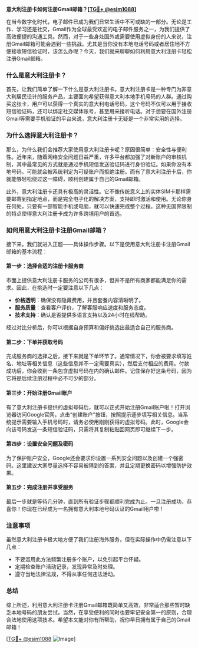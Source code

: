 **意大利注册卡如何注册Gmail邮箱？[[TG💪+ @esim1088](https://t.me/s/esim1088)]**

在当今数字化时代，电子邮件已成为我们日常生活中不可或缺的一部分。无论是工作、学习还是社交，Gmail作为全球最受欢迎的电子邮件服务之一，为我们提供了高效便捷的沟通工具。然而，对于一些身处国外或需要使用虚拟身份的人来说，注册Gmail邮箱可能会遇到一些挑战。尤其是当你没有本地电话号码或者居住地不方便接收短信验证时，该怎么办呢？今天，我们就来聊聊如何利用意大利注册卡轻松注册Gmail邮箱。

### 什么是意大利注册卡？

首先，让我们简单了解一下什么是意大利注册卡。意大利注册卡是一种专门为非意大利居民设计的服务产品，主要面向希望获得意大利本地手机号码的人群。通过购买这张卡，用户可以获得一个真实的意大利电话号码，这个号码不仅可以用于接收短信验证码，还可以绑定社交媒体账号，甚至用来接听电话。对于想要在国外注册Gmail等需要手机验证的平台来说，意大利注册卡无疑是一个非常实用的选择。

### 为什么选择意大利注册卡？

那么，为什么我们会推荐大家使用意大利注册卡呢？原因很简单：安全性与便利性。近年来，随着网络安全问题日益严重，许多平台都加强了对新账户的审核机制，其中最常见的方式就是通过手机短信发送验证码进行身份验证。如果你没有本地号码，可能就会被系统判定为可疑账户而拒绝注册。而有了意大利注册卡后，你就能够轻松绕过这一障碍，顺利创建属于自己的Gmail邮箱。

此外，意大利注册卡还具有极高的灵活性。它不像传统意义上的实体SIM卡那样需要邮寄到指定地点，而是完全电子化的解决方案，支持即时激活和使用。无论你身在何处，只要有一部智能手机或电脑，就可以快速完成整个过程。这种无国界限制的特点使得意大利注册卡成为许多跨境用户的首选。

### 如何用意大利注册卡注册Gmail邮箱？

接下来，我们就进入正题——具体操作步骤。以下是使用意大利注册卡注册Gmail邮箱的基本流程：

#### 第一步：选择合适的注册卡服务商

市面上提供意大利注册卡服务的公司有很多，但并不是所有商家都能满足你的需求。因此，在挑选时一定要注意以下几点：
- **价格透明**：确保没有隐藏费用，并且套餐内容清晰明了。
- **服务质量**：查看客户评价，了解客服响应速度和服务态度。
- **技术支持**：确认是否提供多语言支持以及24小时在线帮助。

经过对比分析后，你可以根据自身预算和偏好挑选出最适合自己的服务商。

#### 第二步：下单并获取号码

完成服务商的选择之后，接下来就是下单环节了。通常情况下，你会被要求填写姓名、地址等相关信息（这些信息并不一定需要真实），然后支付相应的费用。付款成功后，你会收到一条包含虚拟号码在内的确认邮件。记住保存好这条号码，因为它将是后续注册过程中必不可少的部分。

#### 第三步：开始注册Gmail账户

有了意大利注册卡提供的虚拟号码后，就可以正式开始注册Gmail账户啦！打开浏览器访问Google官网，点击“创建账户”按钮，按照提示逐步填写相关信息。当系统提示需要输入手机号码时，请务必使用刚刚获得的虚拟号码。此时，Google会向该号码发送一条短信验证码，只需将其复制粘贴回网页即可继续下一步。

#### 第四步：设置安全问题及密码

为了保护账户安全，Google还会要求你设置一系列安全问题以及创建一个强密码。这里建议大家尽量选择不容易被猜到的答案，并且定期更换密码以增强防护效果。

#### 第五步：完成注册并享受服务

最后一步就是等待几分钟，直到所有验证步骤都顺利完成为止。一旦注册成功，恭喜你！你现在已经成为一名拥有意大利本地号码认证的Gmail用户啦！

### 注意事项

虽然意大利注册卡极大地方便了我们注册海外服务，但在实际操作中仍需注意以下几点：
- 不要滥用此方法频繁注册多个账户，以免引起平台怀疑。
- 定期检查账户活动记录，发现异常及时处理。
- 遵守当地法律法规，不得从事任何违法活动。

### 总结

综上所述，利用意大利注册卡注册Gmail邮箱既简单又高效，非常适合那些暂时缺乏本地号码的朋友尝试。当然，在享受便利的同时也要牢记安全第一的原则，合理合法地使用这项技术。希望本文能对你有所帮助，祝你早日拥有属于自己的Gmail邮箱！

[[TG💪+ @esim1088](https://t.me/s/esim1088) ![Image](https://i.postimg.cc/4NQfJmqS/Snipaste-2025-05-13-00-14-12.png)]